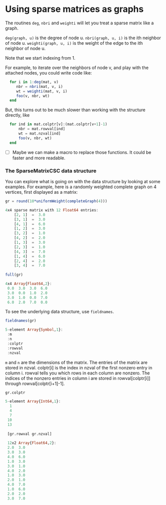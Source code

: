 # Using sparse matrices as graphs

The routines `deg`, `nbri` and `weighti` will let you treat a sparse matrix like a graph.

`deg(graph, u)` is the degree of node u.
`nbri(graph, u, i)` is the ith neighbor of node u.
`weighti(graph, u, i)` is the weight of the edge to the ith neighbor of node u.

Note that we start indexing from 1.

For example, to iterate over the neighbors of node v,
  and play with the attached nodes, you could write code like:

~~~julia
  for i in 1:deg(mat, v)
     nbr = nbri(mat, v, i)
     wt = weighti(mat, v, i)
     foo(v, nbr, wt)
  end
~~~

But, this turns out to be much slower than working with the structure directly, like

~~~julia
  for ind in mat.colptr[v]:(mat.colptr[v+1]-1)
      nbr = mat.rowval[ind]
      wt = mat.nzval[ind]
      foo(v, nbr, wt)
  end
~~~

* [ ] Maybe we can make a macro to replace those functions.  It could be faster and more readable.

### The SparseMatrixCSC data structure

You can explore what is going on with the data structure by looking at some examples.  For example, here is a randomly weighted complete graph on 4 vertices, first displayed as a matrix:

~~~julia
gr = round(10*uniformWeight(completeGraph(4)))

4x4 sparse matrix with 12 Float64 entries:
	[2, 1]  =  3.0
	[3, 1]  =  3.0
	[4, 1]  =  6.0
	[1, 2]  =  3.0
	[3, 2]  =  1.0
	[4, 2]  =  2.0
	[1, 3]  =  3.0
	[2, 3]  =  1.0
	[4, 3]  =  7.0
	[1, 4]  =  6.0
	[2, 4]  =  2.0
	[3, 4]  =  7.0
	
full(gr)

4x4 Array{Float64,2}:
 0.0  3.0  3.0  6.0
 3.0  0.0  1.0  2.0
 3.0  1.0  0.0  7.0
 6.0  2.0  7.0  0.0
~~~

To see the underlying data structure, use `fieldnames`.

~~~julia
fieldnames(gr)

5-element Array{Symbol,1}:
 :m     
 :n     
 :colptr
 :rowval
 :nzval 
~~~

`m` and `n` are the dimensions of the matrix.
The entries of the matrix are stored in nzval.
colptr[i] is the index in nzval of the first nonzero entry
in column i.  rowval tells you which rows in each column are nonzero.
The indices of the nonzero entries in column i are stored in 
rowval[colptr[i]] through rowval[colptr[i+1]-1].

~~~julia
gr.colptr 

5-element Array{Int64,1}:
  1
  4
  7
 10
 13
 
 [gr.rowval gr.nzval]
 
 12x2 Array{Float64,2}:
 2.0  3.0
 3.0  3.0
 4.0  6.0
 1.0  3.0
 3.0  1.0
 4.0  2.0
 1.0  3.0
 2.0  1.0
 4.0  7.0
 1.0  6.0
 2.0  2.0
 3.0  7.0
~~~


